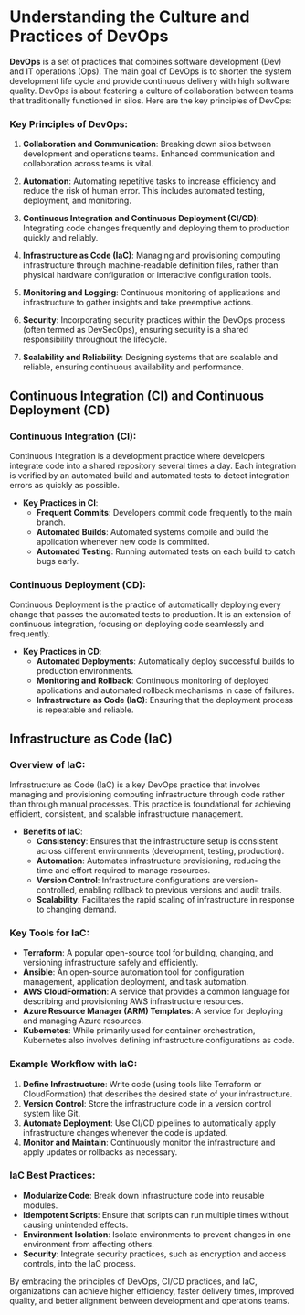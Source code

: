 <H1>Understanding the Culture and Practices of DevOps</H1>

**DevOps** is a set of practices that combines software development (Dev) and IT operations (Ops). The main goal of DevOps is to shorten the system development life cycle and provide continuous delivery with high software quality. DevOps is about fostering a culture of collaboration between teams that traditionally functioned in silos. Here are the key principles of DevOps:

### Key Principles of DevOps:

1. **Collaboration and Communication**: Breaking down silos between development and operations teams. Enhanced communication and collaboration across teams is vital.

2. **Automation**: Automating repetitive tasks to increase efficiency and reduce the risk of human error. This includes automated testing, deployment, and monitoring.

3. **Continuous Integration and Continuous Deployment (CI/CD)**: Integrating code changes frequently and deploying them to production quickly and reliably.

4. **Infrastructure as Code (IaC)**: Managing and provisioning computing infrastructure through machine-readable definition files, rather than physical hardware configuration or interactive configuration tools.

5. **Monitoring and Logging**: Continuous monitoring of applications and infrastructure to gather insights and take preemptive actions.

6. **Security**: Incorporating security practices within the DevOps process (often termed as DevSecOps), ensuring security is a shared responsibility throughout the lifecycle.

7. **Scalability and Reliability**: Designing systems that are scalable and reliable, ensuring continuous availability and performance.

## Continuous Integration (CI) and Continuous Deployment (CD)

### Continuous Integration (CI):

Continuous Integration is a development practice where developers integrate code into a shared repository several times a day. Each integration is verified by an automated build and automated tests to detect integration errors as quickly as possible.

- **Key Practices in CI**:
  - **Frequent Commits**: Developers commit code frequently to the main branch.
  - **Automated Builds**: Automated systems compile and build the application whenever new code is committed.
  - **Automated Testing**: Running automated tests on each build to catch bugs early.

### Continuous Deployment (CD):

Continuous Deployment is the practice of automatically deploying every change that passes the automated tests to production. It is an extension of continuous integration, focusing on deploying code seamlessly and frequently.

- **Key Practices in CD**:
  - **Automated Deployments**: Automatically deploy successful builds to production environments.
  - **Monitoring and Rollback**: Continuous monitoring of deployed applications and automated rollback mechanisms in case of failures.
  - **Infrastructure as Code (IaC)**: Ensuring that the deployment process is repeatable and reliable.

## Infrastructure as Code (IaC)

### Overview of IaC:

Infrastructure as Code (IaC) is a key DevOps practice that involves managing and provisioning computing infrastructure through code rather than through manual processes. This practice is foundational for achieving efficient, consistent, and scalable infrastructure management.

- **Benefits of IaC**:
  - **Consistency**: Ensures that the infrastructure setup is consistent across different environments (development, testing, production).
  - **Automation**: Automates infrastructure provisioning, reducing the time and effort required to manage resources.
  - **Version Control**: Infrastructure configurations are version-controlled, enabling rollback to previous versions and audit trails.
  - **Scalability**: Facilitates the rapid scaling of infrastructure in response to changing demand.

### Key Tools for IaC:

- **Terraform**: A popular open-source tool for building, changing, and versioning infrastructure safely and efficiently.
- **Ansible**: An open-source automation tool for configuration management, application deployment, and task automation.
- **AWS CloudFormation**: A service that provides a common language for describing and provisioning AWS infrastructure resources.
- **Azure Resource Manager (ARM) Templates**: A service for deploying and managing Azure resources.
- **Kubernetes**: While primarily used for container orchestration, Kubernetes also involves defining infrastructure configurations as code.

### Example Workflow with IaC:

1. **Define Infrastructure**: Write code (using tools like Terraform or CloudFormation) that describes the desired state of your infrastructure.
2. **Version Control**: Store the infrastructure code in a version control system like Git.
3. **Automate Deployment**: Use CI/CD pipelines to automatically apply infrastructure changes whenever the code is updated.
4. **Monitor and Maintain**: Continuously monitor the infrastructure and apply updates or rollbacks as necessary.

### IaC Best Practices:

- **Modularize Code**: Break down infrastructure code into reusable modules.
- **Idempotent Scripts**: Ensure that scripts can run multiple times without causing unintended effects.
- **Environment Isolation**: Isolate environments to prevent changes in one environment from affecting others.
- **Security**: Integrate security practices, such as encryption and access controls, into the IaC process.

By embracing the principles of DevOps, CI/CD practices, and IaC, organizations can achieve higher efficiency, faster delivery times, improved quality, and better alignment between development and operations teams.
